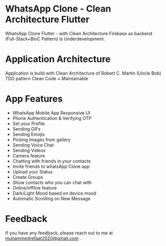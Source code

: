# WhatsApp Clone - Clean Architecture Flutter

WhatsApp Clone Flutter - with Clean Architecture Firebase as backend (Full-Stack+BloC Pattern) is Underdevelopment.

# Application Architecture

Application is build with Clean Architecture of Robert C. Martin (Uncle Bob) TDD pattern Clean Code + Maintainable


# App Features

<ul dir="auto">
<li>WhatsApp Mobile App Responsive UI</li>
<li>Phone  Authentication  &amp; Verifying OTP </li>
<li>Set your Profile </li>
<li>Sending GIFs</li>
<li>Sending Emojis</li>
<li>Picking Images from gallery</li>
<li>Sending Voice Chat</li>
<li>Sending Videos</li>
<li>Camera feature</li>
<li>Chatting with friends in your contacts</li>
<li>Invite friends to whatsApp Clone app</li>
<li>Upload your Status</li>
<li>Create Groups</li>
<li>Show contacts who you can chat with</li>
<li>Online/offline feature</li>
<li>Dark/Light Mood based on device mood</li>
<li>Automatic Scrolling on New Message</li>

</ul>



# Feedback

If you have any feedback, please reach out to me at muhammedrefaat2020@gmail.com .
